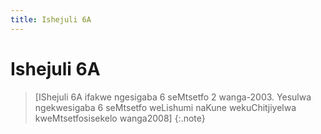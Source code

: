 ```yaml
---
title: Ishejuli 6A
---
```


# Ishejuli 6A

> [IShejuli 6A ifakwe ngesigaba 6 seMtsetfo 2 wanga-2003. Yesulwa ngekwesigaba 6 seMtsetfo weLishumi naKune wekuChitjiyelwa kweMtsetfosisekelo wanga2008]
{:.note}